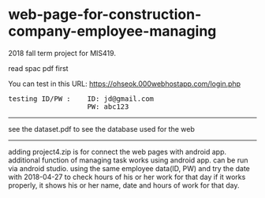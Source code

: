 # web-page-for-construction-company-employee-managing
2018 fall term project for MIS419.

read spac pdf first

You can test in this URL: https://ohseok.000webhostapp.com/login.php  
<pre>
testing ID/PW :    ID: jd@gmail.com 
                   PW: abc123
</pre>
                   
 --------------------------------------------------
see the dataset.pdf to see the database used for the web

---------------------------------------------------
adding project4.zip
is for connect the web pages with android app. additional function of managing task works using android app.
can be run via android studio.
using the same employee data(ID, PW) and try the date with 2018-04-27 to check hours of his or her work for that day
if it works properly, it shows his or her name, date and hours of work for that day.
